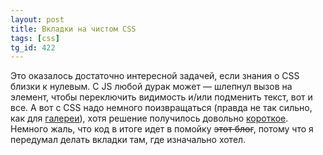 ```yaml
---
layout: post
title: Вкладки на чистом CSS
tags: [css]
tg_id: 422
---
```

Это оказалось достаточно интересной задачей, если знания о CSS близки к нулевым. С JS любой дурак может — шлепнул вызов на элемент, чтобы переключить видимость и/или подменить текст, вот и все. А вот с CSS надо немного поизвращаться (правда не так сильно, как для [галереи](/2020/05/03/css-impressions.html)), хотя решение получилось довольно [короткое](https://jsfiddle.net/cx2npoby/). Немного жаль, что код в итоге идет в помойку ~~этот блог~~, потому что я передумал делать вкладки там, где изначально хотел.

